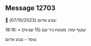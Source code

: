 ## Message 12703

🔴 צבע אדום (07/10/2023):

18:16:
• עוטף עזה: מטווח ניר עם (15 שניות)

צופר - צבע אדום

